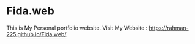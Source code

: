 # Fida.web
This is My Personal portfolio website.  <be>
Visit My Website : https://rahman-225.github.io/Fida.web/
